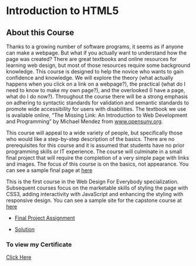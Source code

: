 # Introduction to HTML5

## About this Course

Thanks to a growing number of software programs, it seems as if anyone can make a webpage. But what if you actually want to understand how the page was created? There are great textbooks and online resources for learning web design, but most of those resources require some background knowledge. This course is designed to help the novice who wants to gain confidence and knowledge. We will explore the theory (what actually happens when you click on a link on a webpage?), the practical (what do I need to know to make my own page?), and the overlooked (I have a page, what do I do now?). Throughout the course there will be a strong emphasis on adhering to syntactic standards for validation and semantic standards to promote wide accessibility for users with disabilities.  The textbook we use is available online, “The Missing Link: An Introduction to Web Development and Programming” by Michael Mendez from www.opensuny.org. 

This course will appeal to a wide variety of people, but specifically those who would like a step-by-step description of the basics. There are no prerequisites for this course and it is assumed that students have no prior programming skills or IT experience. The course will culminate in a small final project that will require the completion of a very simple page with links and images. The focus of this course is on the basics, not appearance. You can see a sample final page at <a href="http://intro-webdesign.com/html5-plain.html.">here</a>  

This is the first course in the Web Design For Everybody specialization. Subsequent courses focus on the marketable skills of styling the page with CSS3, adding interactivity with JavaScript and enhancing the styling with responsive design. You can see a sample site for the capstone course at <a href="http://intro-webdesign.com/">here </a>

- [Final Project Assignment](https://www.coursera.org/learn/html/peer/hIMvz/final-project)


- [Solution](https://lasycoder.github.io/Web-Design-for-Everybody/Introduction-to-HTML5/)

### To view my Certificate
[Click Here](https://coursera.org/share/4c7b0a7bd2ddaafa5b17df2e90a35563)
